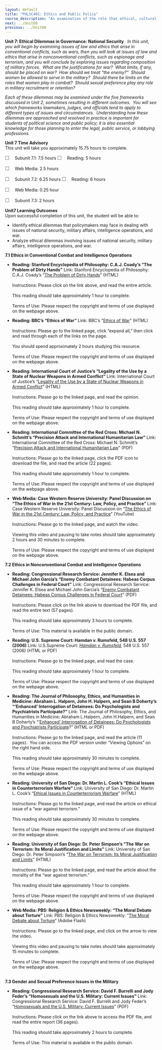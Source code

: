 ```yaml
---
layout: default
title: "POLSC401: Ethics and Public Policy"
course_description: "An examination of the role that ethical, cultural, religious, and moral principles play in the formulation and execution of public policy by lawmakers and other public officials. Explores existing issues in domestic and international policy, including justice, equality, fairness, individual liberty, free enterprise, charity, and human rights."
next: ../Unit08
previous: ../Unit06
---
```

**Unit 7: Ethical Dilemmas in Governance: National Security** <span
id="7"></span> 
*In this unit, you will begin by examining issues of law and ethics that
arise in conventional conflicts, such as wars, then you will look at
issues of law and ethics that arise in nonconventional conflicts, such
as espionage and terrorism, and you will conclude by exploring issues
regarding composition of military forces.  What are the justifications
for war?  What limits, if any, should be placed on war?  How should we
treat “the enemy?”  Should women be allowed to serve in the military? 
Should there be limits on the roles that women play in combat?  Should
sexual preference play any role in military recruitment or retention?*  
  
 *Each of these dilemmas may be examined under the five frameworks
discussed in Unit 2, sometimes resulting in different outcomes.  You
will see which frameworks lawmakers, judges, and officials tend to apply
to different types of issues and circumstances.  Understanding how these
dilemmas are approached and resolved in practice is important for
students of political science and public policy; it is also essential
knowledge for those planning to enter the legal, public service, or
lobbying professions.*

**Unit 7 Time Advisory**  
This unit will take you approximately 15.75 hours to complete.  
  
 <span
style="color: rgb(85, 85, 85); font-family: 'Myriad Pro', 'Gill Sans', 'Gill Sans MT', Calibri, sans-serif; font-size: 16px; line-height: 21px; text-align: left; -webkit-text-size-adjust: none; ">☐
   </span>Subunit 7.1: 7.5 hours
<span
style="color: rgb(85, 85, 85); font-family: 'Myriad Pro', 'Gill Sans', 'Gill Sans MT', Calibri, sans-serif; font-size: 16px; line-height: 21px; text-align: left; -webkit-text-size-adjust: none; ">☐
   </span>Reading: 5 hours

<span
style="color: rgb(85, 85, 85); font-family: 'Myriad Pro', 'Gill Sans', 'Gill Sans MT', Calibri, sans-serif; font-size: 16px; line-height: 21px; text-align: left; -webkit-text-size-adjust: none; ">☐
   </span>Web Media: 2.5 hours

<span
style="color: rgb(85, 85, 85); font-family: 'Myriad Pro', 'Gill Sans', 'Gill Sans MT', Calibri, sans-serif; font-size: 16px; line-height: 21px; text-align: left; -webkit-text-size-adjust: none; ">☐
   </span>Subunit 7.2: 6.25 hours
<span
style="color: rgb(85, 85, 85); font-family: 'Myriad Pro', 'Gill Sans', 'Gill Sans MT', Calibri, sans-serif; font-size: 16px; line-height: 21px; text-align: left; -webkit-text-size-adjust: none; ">☐
   </span>Reading: 6 hours

<span
style="color: rgb(85, 85, 85); font-family: 'Myriad Pro', 'Gill Sans', 'Gill Sans MT', Calibri, sans-serif; font-size: 16px; line-height: 21px; text-align: left; -webkit-text-size-adjust: none; ">☐
   </span>Web Media: 0.25 hour

<span
style="color: rgb(85, 85, 85); font-family: 'Myriad Pro', 'Gill Sans', 'Gill Sans MT', Calibri, sans-serif; font-size: 16px; line-height: 21px; text-align: left; -webkit-text-size-adjust: none; ">☐
   </span>Subunit 7.3: 2 hours 

**Unit7 Learning Outcomes**  
Upon successful completion of this unit, the student will be able to:  
  
-   Identify ethical dilemmas that policymakers may face in dealing with
    issues of national security, military affairs, intelligence
    operations, and war.
-   Analyze ethical dilemmas involving issues of national security,
    military affairs, intelligence operations, and war.

**7.1 Ethics in Conventional Combat and Intelligence Operations** <span
id="7.1"></span> 
-   **Reading: Stanford Encyclopedia of Philosophy: C.A.J. Coady’s “The
    Problem of Dirty Hands”**
    Link: Stanford Encyclopedia of Philosophy: C.A.J. Coady’s “[The
    Problem of Dirty
    Hands](http://plato.stanford.edu/entries/dirty-hands/)” (HTML)  
        
     Instructions: Please click on the link above, and read the entire
    article.  
        
     This reading should take approximately 1 hour to complete.  
        
     Terms of Use: Please respect the copyright and terms of use
    displayed on the webpage above.

-   **Reading: BBC’s “Ethics of War”**
    Link: BBC’s “[Ethics of War](http://www.bbc.co.uk/ethics/war/)”
    (HTML)  
        
     Instructions: Please go to the linked page, click “expand all,”
    then click and read through each of the links on the page.  
        
     You should spend approximately 2 hours studying this resource.  
        
     Terms of Use: Please respect the copyright and terms of use
    displayed on the webpage above.

-   **Reading: International Court of Justice’s “Legality of the Use by
    a State of Nuclear Weapons in Armed Conflict”**
    Link: International Court of Justice’s “[Legality of the Use by a
    State of Nuclear Weapons in Armed
    Conflict](http://www.fas.org/nuke/control/icj/text/9622.htm)”
    (HTML)  
        
     Instructions: Please go to the linked page, and read the opinion.  
        
     This reading should take approximately 1 hour to complete.  
        
     Terms of Use: Please respect the copyright and terms of use
    displayed on the webpage above.

-   **Reading: International Committee of the Red Cross: Michael N.
    Schmitt’s “Precision Attack and International Humanitarian Law”**
    Link: International Committee of the Red Cross: Michael N. Schmitt’s
    “[Precision Attack and International Humanitarian
    Law](http://www.icrc.org/eng/resources/documents/article/review/review-859-p445.htm)”
    (PDF)  
        
     Instructions: Please go to the linked page, click the PDF icon to
    download the file, and read the article (22 pages).  
        
     This reading should take approximately 1 hour to complete.  
        
     Terms of Use: Please respect the copyright and terms of use
    displayed on the webpage above.

-   **Web Media: Case Western Reserve University: Panel Discussion on
    “The Ethics of War in the 21st Century: Law, Policy, and Practice”**
    Link: Case Western Reserve University: Panel Discussion on “[The
    Ethics of War in the 21st Century: Law, Policy, and
    Practice](http://www.youtube.com/watch?v=RWuNAtmkyXw)” (YouTube)  
        
     Instructions: Please go to the linked page, and watch the video.  
        
     Viewing this video and pausing to take notes should take
    approximately 2 hours and 30 minutes to complete.  
        
     Terms of Use: Please respect the copyright and terms of use
    displayed on the webpage above.

**7.2 Ethics in Nonconventional Combat and Intelligence Operations**
<span id="7.2"></span> 
-   **Reading: Congressional Research Service: Jennifer K. Elsea and
    Michael John Garcia’s “Enemy Combatant Detainees: Habeas Corpus
    Challenges in Federal Court”**
    Link: Congressional Research Service: Jennifer K. Elsea and Michael
    John Garcia’s “[Enemy Combatant Detainees: Habeas Corpus Challenges
    in Federal
    Court](http://www.saylor.org/site/wp-content/uploads/2014/01/POLSC401-7.2-EmenyCombatantDetainees-PublicDomain.pdf)”
    (PDF)  
        
     Instructions: Please click on the link above to download the PDF
    file, and read the entire text (57 pages).  
        
     This reading should take approximately 3 hours to complete.  
        
     Terms of Use: This material is available in the public domain.

-   **Reading: U.S. Supreme Court: Hamdan v. Rumsfeld, 548 U.S. 557
    (2006)**
    Link: U.S.Supreme Court: [*Hamdan v.
    Rumsfeld*](http://resources.saylor.org.s3.amazonaws.com/POLSC/POLSC401/POLSC401-7.2-HamdanvRumsfeld-PublicDomain_files/POLSC401-7.2-HamdanvRumsfeld-PublicDomain.htm)*,*
    548 U.S. 557 (2006) (HTML or PDF)  
        
     Instructions: Please go to the linked page, and read the case.  
        
     This reading should take approximately 1 hour to complete.  
        
     Terms of Use: Please respect the copyright and terms of use
    displayed on the webpage above.

-   **Reading: The Journal of Philosophy, Ethics, and Humanities in
    Medicine: Abraham L. Halpern, John H. Halpern, and Sean B Doherty’s
    “‘Enhanced’ Interrogation of Detainees: Do Psychologists and
    Psychiatrists Participate?”**
    Link: The Journal of Philosophy, Ethics, and Humanities in Medicine:
    Abraham L.Halpern, John H.Halpern, and Sean B Doherty’s “‘[Enhanced’
    Interrogation of Detainees: Do Psychologists and Psychiatrists
    Participate](http://resources.saylor.org.s3.amazonaws.com/POLSC/POLSC401/POLSC401-7.2-EnhancedInterrogationofDetainees-CCBY_files/POLSC401-7.2-EnhancedInterrogationofDetainees-CCBY.htm)?”
    (HTML or PDF)  
        
     Instructions: Please go to the linked page, and read the article
    (11 pages).  You can access the PDF version under “Viewing Options”
    on the right hand side.  
        
     This reading should take approximately 30 minutes to complete.  
        
     Terms of Use: Please respect the copyright and terms of use
    displayed on the webpage above.

-   **Reading: University of San Diego: Dr. Martin L. Cook’s “Ethical
    Issues in Counterterrorism Warfare”**
    Link: University of San Diego: Dr. Martin L. Cook’s “[Ethical Issues
    in Counterterrorism
    Warfare](http://ethics.sandiego.edu/Resources/PhilForum/Terrorism/Cook.html)”
    (HTML)  
        
     Instructions: Please go to the linked page, and read the article on
    ethical issue of a “war against terrorism.”  
        
     This reading should take approximately 30 minutes to complete.  
        
     Terms of Use: Please respect the copyright and terms of use
    displayed on the webpage above.

-   **Reading: University of San Diego: Dr. Peter Simpson’s “The War on
    Terrorism: Its Moral Justification and Limits”**
    Link: University of San Diego: Dr. Peter Simpson’s “[The War on
    Terrorism: Its Moral Justification and
    Limits](http://ethics.sandiego.edu/Resources/PhilForum/Terrorism/Simpson.html)”
    (HTML)  
        
     Instructions: Please go to the linked page, and read the article
    about the morality of the “war against terrorism.”  
        
     This reading should take approximately 1 hour to complete.  
        
     Terms of Use: Please respect the copyright and terms of use
    displayed on the webpage above.

-   **Web Media: PBS: Religion & Ethics Newsweekly: “The Moral Debate
    about Torture”**
    Link: PBS: Religion & Ethics Newsweekly: “[The Moral Debate about
    Torture](http://www.pbs.org/wnet/religionandethics/episodes/may-1-2009/the-moral-debate-about-torture/2865/)”
    (Adobe Flash)  
        
     Instructions: Please go to the linked page, and click on the arrow
    to view the video.  
        
     Viewing this video and pausing to take notes should take
    approximately 15 minutes to complete.  
        
     Terms of Use: Please respect the copyright and terms of use
    displayed on the webpage above.  
      

**7.3 Gender and Sexual Preference Issues in the Military** <span
id="7.3"></span> 
-   **Reading: Congressional Research Service: David F. Burrelli and
    Jody Feder’s “Homosexuals and the U.S. Military: Current Issues”**
    Link: Congressional Research Service: David F. Burrelli and Jody
    Feder’s “[Homosexuals and the U.S. Military: Current
    Issues](http://www.saylor.org/site/wp-content/uploads/2014/01/POLSC401-7.3-HomosexualsandtheUSMilitary-PublicDomain.pdf)”
    (PDF)  
        
     Instructions: Please click on the link above to access the PDF
    file, and read the entire report (36 pages).  
        
     This reading should take approximately 2 hours to complete.  
        
     Terms of Use: This material is available in the public domain.



